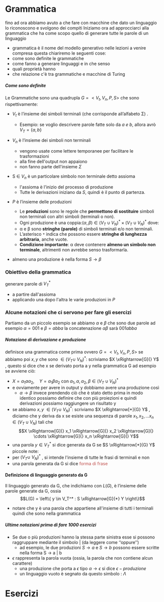 # Grammatica
fino ad ora abbiamo avuto a che fare con macchine che dato un linguaggio lo riconoscono e svolgono dei compiti
Iniziamo ora ad approcciarci alla grammatica che ha come scopo quello di generare tutte le parole di un linguaggio 
- grammatica è il nome del modello generativo 
nelle lezioni a venire compresa questa chiariremo le seguenti cose:
- come sono definite le grammatiche
- come fanno a generare linguaggi e in che senso
- quali proprietà hanno
- che relazione c'è tra grammatiche e macchine di Turing
##### Come sono definite
Le Grammatiche sono una quadrupla $G=<V_t,V_n,P,S>$ che sono rispettivamente:
- $V_t$  è l’insieme dei simboli terminali (che corrisponde all’alfabeto Σ) .
	- Esempio: se voglio descrivere parole fatte solo da $a \ e \ b$, allora avrò $V_T=\{a,b\}$ 

- $V_n$ è l’insieme dei simboli non terminali 
	- vengono usate come lettere temporanee per facilitare le trasformazioni
	- alla fine dell'output non appaiono
	- non fanno parte dell'insieme $\Sigma$ 

- S ∈ $V_n$ è un particolare simbolo non terminale detto assioma 
	- l'assioma è l'inizio del processo di produzione
	- Tutte le derivazioni iniziano da $S$, quindi è il punto di partenza.

- $P$ è l’insieme delle produzioni
	- Le **produzioni** sono le regole che **permettono di sostituire** simboli non terminali con altri simboli (terminali o non).
	- Ogni produzione è una coppia:$(\alpha, \beta) \in (V_T \cup V_N)^* \times (V_T \cup V_N)^*$ 
    dove:
    - α e β sono **stringhe (parole)** di simboli terminali e/o non terminali.
    - L’asterisco `*` indica che possono essere **stringhe di lunghezza arbitraria**, anche vuote.
    - **Condizione importante**: α deve contenere **almeno un simbolo non terminale**, altrimenti non avrebbe senso trasformarla.
- almeno una produzione è nella forma $S \rightarrow \beta$ 

 ### Obiettivo della grammatica
 generare parole di $V_T^*$ 
 - a partire dall'assioma
 - applicando una dopo l'altra le varie produzioni in $P$ 
### Alcune notazioni che ci servono per fare gli esercizi
Partiamo da un piccolo esempio 
se abbiamo $\alpha$ e $\beta$ che sono due parole ad esempio $\alpha=001$ e $\beta=abba$ la concatenazione $\alpha\beta$ sarà $001abba$ 
##### Notazione di derivazione e produzione
definisce una grammatica come prima ovvero
$G=<V_t,V_n,P,S>$
se abbiamo poi $x,y$ che sono $\in(V_T \cup \ V_N)^*$:  scriviamo $X \xRightarrow[G]{} Y$ , questo si dice che x se derivato porta a y nella grammatica G ad esempio se avviene ciò:
- $X = \alpha_1 a \alpha_2, \quad Y = \alpha_1 \beta \alpha_2 \text{ con } \alpha_1, \alpha, \alpha_2, \beta \in (V_T \cup V_N)^*$
- e ovviamente per avere in output y dobbiamo avere una produzione così
	- $\alpha\rightarrow \beta$
invece prendendo ciò che è stato detto prima in modo identico possiamo definire che con più proiezioni e quindi derivazioni possiamo raggiungere un risultato y
- se abbiamo  $x,y$  $\in(V_T \cup \ V_N)^*$:  scriviamo $X \xRightarrow[*]{G} Y$ , diciamo che y deriva da x se esiste una sequenza di parole $x_1,x_2,...x_n \in(V_T \cup V_N)$ tali che
$$X \xRightarrow[G]{} x_1 \xRightarrow[G]{} x_2 \xRightarrow[G]{} \cdots \xRightarrow[G]{} x_n \xRightarrow[G]{} Y$$
- una parola $y\in V_T^*$ si dice generata da G se  $S \xRightarrow[*]{G} Y$
piccole note: 
- per $(V_T \cup \ V_N)^*$ , si intende l'insieme di tutte le frasi di terminali e non
- una parola generata da G si dice <font color="#c0504d">forma di frase</font>
#### Definizione di linguaggio generato da G
Il linguaggio generato da G, che indichiamo con $L(G)$, è l’insieme delle parole generate da G, ossia
$$L(G) = \left\{ y \in V_T^* : S \xRightarrow[G]{*} Y \right\}$$
- notare che y è una parola che appartiene all'insieme di tutti i terminali quindi che sono nella grammatica
##### Ultime notazioni prima di fare 1000 esercizi
- Se due o più produzioni hanno la stessa parte sinistra esse si possono raggruppare mediante il simbolo | (da leggere come ‘‘oppure’’) 
	- ad esempio, le due produzioni $S → a$ e $S → b$ possono essere scritte nella forma S → a | b
- $\epsilon$ rappresenta la parola vuota (ossia, la parola che non contiene alcun carattere)
	- una produzione che porta a $\epsilon$ tipo $\alpha \rightarrow \epsilon$ si dice $\epsilon -produzione$
	- un linguaggio vuoto è segnato da questo simbolo : $\Lambda$ 
# Esercizi
